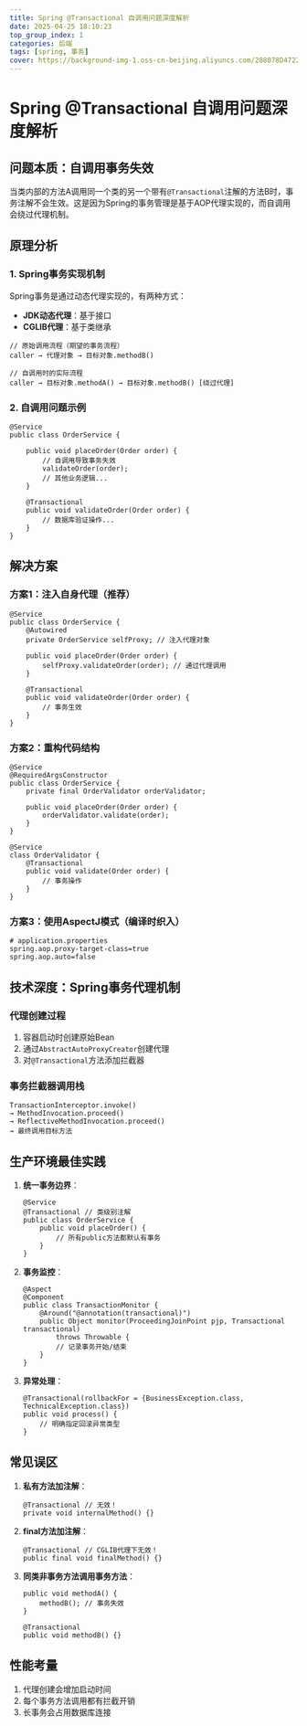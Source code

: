 ```yaml
---
title: Spring @Transactional 自调用问题深度解析
date: 2025-04-25 18:10:23
top_group_index: 1
categories: 后端
tags: [spring, 事务]
cover: https://background-img-1.oss-cn-beijing.aliyuncs.com/288078D47220ADA0A089218B6DA80FD5.png
---
```

# Spring @Transactional 自调用问题深度解析

## 问题本质：自调用事务失效

当类内部的方法A调用同一个类的另一个带有`@Transactional`注解的方法B时，事务注解不会生效。这是因为Spring的事务管理是基于AOP代理实现的，而自调用会绕过代理机制。

## 原理分析

### 1. Spring事务实现机制

Spring事务是通过动态代理实现的，有两种方式：

- **JDK动态代理**：基于接口
- **CGLIB代理**：基于类继承

```
// 原始调用流程（期望的事务流程）
caller → 代理对象 → 目标对象.methodB()

// 自调用时的实际流程
caller → 目标对象.methodA() → 目标对象.methodB() [绕过代理]
```

### 2. 自调用问题示例

```
@Service
public class OrderService {

    public void placeOrder(Order order) {
        // 自调用导致事务失效
        validateOrder(order);
        // 其他业务逻辑...
    }

    @Transactional
    public void validateOrder(Order order) {
        // 数据库验证操作...
    }
}
```

## 解决方案

### 方案1：注入自身代理（推荐）

```
@Service
public class OrderService {
    @Autowired
    private OrderService selfProxy; // 注入代理对象

    public void placeOrder(Order order) {
        selfProxy.validateOrder(order); // 通过代理调用
    }

    @Transactional
    public void validateOrder(Order order) {
        // 事务生效
    }
}
```

### 方案2：重构代码结构

```
@Service
@RequiredArgsConstructor
public class OrderService {
    private final OrderValidator orderValidator;

    public void placeOrder(Order order) {
        orderValidator.validate(order);
    }
}

@Service
class OrderValidator {
    @Transactional
    public void validate(Order order) {
        // 事务操作
    }
}
```

### 方案3：使用AspectJ模式（编译时织入）

```
# application.properties
spring.aop.proxy-target-class=true
spring.aop.auto=false
```

## 技术深度：Spring事务代理机制

### 代理创建过程

1. 容器启动时创建原始Bean
2. 通过`AbstractAutoProxyCreator`创建代理
3. 对`@Transactional`方法添加拦截器

### 事务拦截器调用栈

```
TransactionInterceptor.invoke()
→ MethodInvocation.proceed()
→ ReflectiveMethodInvocation.proceed()
→ 最终调用目标方法
```

## 生产环境最佳实践

1. **统一事务边界**：

   ```
   @Service
   @Transactional // 类级别注解
   public class OrderService {
       public void placeOrder() {
           // 所有public方法都默认有事务
       }
   }
   ```

2. **事务监控**：

   ```
   @Aspect
   @Component
   public class TransactionMonitor {
       @Around("@annotation(transactional)")
       public Object monitor(ProceedingJoinPoint pjp, Transactional transactional) 
           throws Throwable {
           // 记录事务开始/结束
       }
   }
   ```

3. **异常处理**：

   ```
   @Transactional(rollbackFor = {BusinessException.class, TechnicalException.class})
   public void process() {
       // 明确指定回滚异常类型
   }
   ```

## 常见误区

1. **私有方法加注解**：

   ```
   @Transactional // 无效！
   private void internalMethod() {}
   ```

2. **final方法加注解**：

   ```
   @Transactional // CGLIB代理下无效！
   public final void finalMethod() {}
   ```

3. **同类非事务方法调用事务方法**：

   ```
   public void methodA() {
       methodB(); // 事务失效
   }
   
   @Transactional
   public void methodB() {}
   ```

## 性能考量

1. 代理创建会增加启动时间
2. 每个事务方法调用都有拦截开销
3. 长事务会占用数据库连接
